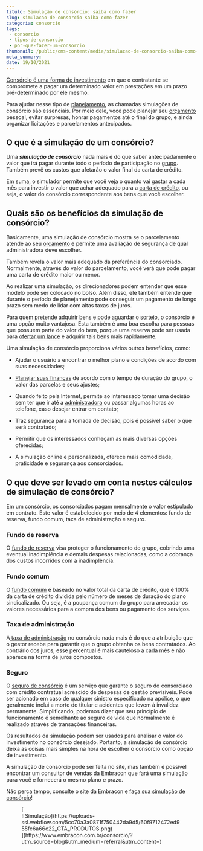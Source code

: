 ```yaml
---
titulo: Simulação de consórcio: saiba como fazer
slug: simulacao-de-consorcio-saiba-como-fazer
categoria: consorcio
tags:
 - consorcio
 - tipos-de-consorcio
 - por-que-fazer-um-consorcio
thumbnail: /public/cms-content/media/simulacao-de-consorcio-saiba-como-fazer.jpg
meta_summary: 
date: 19/10/2021
---
```

[Consórcio é uma forma de investimento](https://www.embracon.com.br/blog/o-consorcio-e-investimento-saiba-o-porque) em que o contratante se compromete a pagar um determinado valor em prestações em um prazo pré-determinado por ele mesmo.

Para ajudar nesse tipo de [planejamento](https://www.embracon.com.br/blog/planejamento-financeiro-um-guia-para-as-financas-nao-sairem-de-controle), as chamadas simulações de consórcio são essenciais. Por meio dele, você pode planejar seu [orçamento ](https://www.embracon.com.br/blog/aprenda-como-montar-um-orcamento-familiar-em-5-passos)pessoal, evitar surpresas, honrar pagamentos até o final do grupo, e ainda organizar licitações e parcelamentos antecipados.

O que é a simulação de um consórcio? 
-------------------------------------

Uma ***simulação de consórcio*** nada mais é do que saber antecipadamente o valor que irá pagar durante todo o período de participação no [grupo](https://www.embracon.com.br/blog/como-funciona-um-grupo-de-consorcio). Também prevê os custos que afetarão o valor final da carta de crédito.

Em suma, o simulador permite que você veja o quanto vai gastar a cada mês para investir o valor que achar adequado para a [carta de crédito](https://www.embracon.com.br/blog/correcao-carta-de-credito-consorcio), ou seja, o valor do consórcio correspondente aos bens que você escolher.

Quais são os benefícios da simulação de consórcio? 
---------------------------------------------------

Basicamente, uma simulação de consórcio mostra se o parcelamento atende ao seu [orçamento](https://www.embracon.com.br/blog/como-fazer-um-orcamento-familiar-sem-erro) e permite uma avaliação de segurança de qual administradora deve escolher.

Também revela o valor mais adequado da preferência do consorciado. Normalmente, através do valor do parcelamento, você verá que pode pagar uma carta de crédito maior ou menor.

Ao realizar uma simulação, os direcionadores podem entender que esse modelo pode ser colocado no bolso. Além disso, ele também entende que durante o período de planejamento pode conseguir um pagamento de longo prazo sem medo de lidar com altas taxas de juros.

Para quem pretende adquirir bens e pode aguardar o [sorteio](https://www.embracon.com.br/conhecaoconsorcio/como-sao-realizados-os-sorteios-nas-assembleias), o consórcio é uma opção muito vantajosa. Esta também é uma boa escolha para pessoas que possuem parte do valor do bem, porque uma reserva pode ser usada para [ofertar um lance](https://www.embracon.com.br/blog/como-funciona-o-lance) e adquirir tais bens mais rapidamente.

Uma simulação de consórcio proporciona vários outros benefícios, como:

- Ajudar o usuário a encontrar o melhor plano e condições de acordo com suas necessidades;

- [Planejar suas finanças](https://www.embracon.com.br/blog/planejar-aposentadoria-com-consorcio) de acordo com o tempo de duração do grupo, o valor das parcelas e seus ajustes;
- Quando feito pela Internet, permite ao interessado tomar uma decisão sem ter que ir até a [administradora](https://www.embracon.com.br/blog/como-escolher-uma-administradora-de-consorcio) ou passar algumas horas ao telefone, caso desejar entrar em contato;
- Traz segurança para a tomada de decisão, pois é possível saber o que será contratado;
- Permitir que os interessados ​​conheçam as mais diversas opções oferecidas;
- A simulação online e personalizada, oferece mais comodidade, praticidade e segurança aos consorciados.

O que deve ser levado em conta nestes cálculos de simulação de consórcio? 
--------------------------------------------------------------------------

Em um consórcio, os consorciados pagam mensalmente o valor estipulado em contrato. Este valor é estabelecido por meio de 4 elementos: fundo de reserva, fundo comum, taxa de administração e seguro.

### Fundo de reserva 

O [fundo de reserva](https://www.embracon.com.br/blog/o-que-e-e-como-funciona-o-fundo-de-reserva) visa proteger o funcionamento do grupo, cobrindo uma eventual inadimplência e demais despesas relacionadas, como a cobrança dos custos incorridos com a inadimplência.

### Fundo comum 

O [fundo comum](https://www.embracon.com.br/blog/o-que-e-o-fundo-comum-no-consorcio) é baseado no valor total da carta de crédito, que é 100% da carta de crédito dividida pelo número de meses de duração do plano sindicalizado. Ou seja, é a poupança comum do grupo para arrecadar os valores necessários para a compra dos bens ou pagamento dos serviços.

### Taxa de administração 

A[ taxa de administração](https://www.embracon.com.br/blog/como-funciona-a-taxa-de-administracao-de-um-consorcio) no consórcio nada mais é do que a atribuição que o gestor recebe para garantir que o grupo obtenha os bens contratados. Ao contrário dos juros, esse percentual é mais cauteloso a cada mês e não aparece na forma de juros compostos.

### Seguro 

O [seguro de consórcio](https://www.embracon.com.br/blog/seguro-de-consorcio-quando-vale-a-pena) é um serviço que garante o seguro do consorciado com crédito contratual acrescido de despesas de gestão previsíveis. Pode ser acionado em caso de qualquer sinistro especificado na apólice, o que geralmente inclui a morte do titular e acidentes que levem à invalidez permanente. Simplificando, podemos dizer que seu princípio de funcionamento é semelhante ao seguro de vida que normalmente é realizado através de transações financeiras.

Os resultados da simulação podem ser usados ​​para analisar o valor do investimento no consórcio desejado. Portanto, a simulação de consórcio deixa as coisas mais simples na hora de escolher o consórcio como opção de investimento.

A simulação de consórcio pode ser feita no site, mas também é possível encontrar um consultor de vendas da Embracon que fará uma simulação para você e fornecerá o mesmo plano e prazo.

Não perca tempo, consulte o site da Embracon e [faça sua simulação de consórcio](https://www.embracon.com.br/consorcio/?utm_source=blog&utm_medium=referral&utm_content=)!

<figure class="w-richtext-figure-type-image w-richtext-align-center">[<div>![Simulação](https://uploads-ssl.webflow.com/5cc70a3a0871f750442da9d5/60f9712472ed955fc6a66c22_CTA_PRODUTOS.png)</div>](https://www.embracon.com.br/consorcio/?utm_source=blog&utm_medium=referral&utm_content=)</figure>
